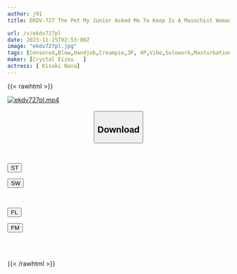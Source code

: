 ```yaml
---
author: j91
title: EKDV-727 The Pet My Junior Asked Me To Keep Is A Masochist Woman Who Likes Big Dicks... Living Together For Two Days And One Night With A Silent, Slender, Shaved Beautiful Girl With Cute Black Hair Twintails Nana Kisaki

url: /v/ekdv727pl
date: 2023-11-25T02:53:00Z
image: "ekdv727pl.jpg"
tags: [Censored,Blow,Handjob,Creampie,3P, 4P,Vibe,Solowork,Masturbation,Beautiful Girl,Cowgirl,Finger Fuck,Electric Massager,Squirting,Slender,Shaved,Deep Throating,Facesitting,Tits,Huge Cock,Submissive Woman,Back	 ]
maker: [Crystal Eizou   ]
actress: [ Kisaki Nana]
---
```



{{< rawhtml >}}

<div class="video" data-videoid="2WxbykPqbxcZD0L">
    <a href="javascript:;">
        <img src="/v/ekdv727pl/ekdv727pl.jpg" width="WIDTH" height="HEIGHT" alt="ekdv727pl.mp4" loading="lazy">
    </a>
</div>

<script type="text/javascript" src="https://j91.asia/asset/on-demand-st.js"></script>

<br>
  <link rel="stylesheet" href="https://j91.asia/asset/bs5.css">
  
  <center>
  <button class="btn btn-primary" type="button" data-bs-toggle="collapse" data-bs-target=".multi-collapse" aria-expanded="false" aria-controls="multiCollapseExample1 multiCollapseExample2"><h2>Download</h2></button></center>
</p>
<div class="row">
  <div class="col">
    <div class="collapse multi-collapse" id="multiCollapseExample1">
      <div class="card card-body">
	      	      <br>
<div class="buttons">  
<p><a href="https://streamtape.to/v/2WxbykPqbxcZD0L" target="_blank"><button class="btn-hover color-3"><i class="fa fa-download"></i> ST</button></a></p>
<p><a href="https://flaswish.com/d8q2k7ov1s36" target="_blank"><button class="btn-hover color-2"><i class="fa fa-download"></i> SW</button></a></p></div>
    </div>
  </div>
</div>
  <div class="col">
    <div class="collapse multi-collapse" id="multiCollapseExample2">
      <div class="card card-body">
	      <br>
<div class="buttons">
<p><a href="https://filelions.site/f/n68v2tttmcju" target="_blank"><button class="btn-hover color-9"><i class="fa fa-download"></i> FL</button></a></p>
<p><a href="https://filemoon.sx/d/sfikgtqi9cna" target="_blank"><button class="btn-hover color-8"><i class="fa fa-download"></i> FM</button></a></p></div>
<br><br>
      </div>
    </div>
  </div>
</div>

{{< /rawhtml >}}

